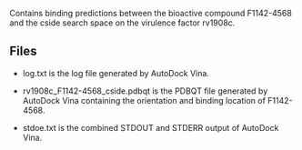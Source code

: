 Contains binding predictions between the bioactive compound F1142-4568 and the cside search space on the virulence factor rv1908c.

## Files

- log.txt is the log file generated by AutoDock Vina.

- rv1908c_F1142-4568_cside.pdbqt is the PDBQT file generated by AutoDock Vina containing the orientation and binding location of F1142-4568.

- stdoe.txt is the combined STDOUT and STDERR output of AutoDock Vina.

